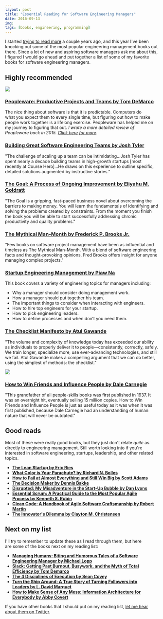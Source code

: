```yaml
---
layout: post
title: "Essential Reading for Software Engineering Managers"
date: 2016-09-13
img: 
tags: [books, engineering, programming]
---
```

I started [trying to read more](https://www.karllhughes.com/2015/trello-as-a-reading-list/) a couple years ago, and this year I've been knocking out some of the most popular engineering management books out there. Since a lot of new and aspiring software managers ask me about this, I figured I would go ahead and put together a list of some of my favorite books for software engineering managers.

## Highly recommended

![](https://i.imgur.com/LViJWlM.jpg)

### [Peopleware: Productive Projects and Teams by Tom DeMarco](http://amzn.to/2cGxfoK)

The nice thing about software is that it is predictable. Computers do what you expect them to every single time, but figuring out how to make people work together is a lifelong exercise. Peopleware has helped me on my journey to figuring that out. _I wrote a more detailed review of Peopleware back in 2015\. [Click here for more](https://www.karllhughes.com/posts/peopleware/)._ 

### [Building Great Software Engineering Teams by Josh Tyler](http://amzn.to/2c8oKVF) 

"The challenge of scaling up a team can be intimidating...Josh Tyler has spent nearly a decade building teams in high-growth startups [most recently at Course Hero]...He draws on this experience to outline specific, detailed solutions augmented by instructive stories."

### [The Goal: A Process of Ongoing Improvement by Eliyahu M. Goldratt](http://amzn.to/2clpCCh)

"The Goal is a gripping, fast-paced business novel about overcoming the barriers to making money. You will learn the fundamentals of identifying and solving the problems created by constraints. From the moment you finish the book you will be able to start successfully addressing chronic productivity and quality problems." 

### [The Mythical Man-Month by Frederick P. Brooks Jr.](http://amzn.to/2ccFrxR)

"Few books on software project management have been as influential and timeless as The Mythical Man-Month. With a blend of software engineering facts and thought-provoking opinions, Fred Brooks offers insight for anyone managing complex projects."

### [Startup Engineering Management by Piaw Na](http://amzn.to/2ctXdNr)

This book covers a variety of engineering topics for managers including:

*   Why a manager should consider doing management work.
*   How a manager should put together his team.
*   The important things to consider when interacting with engineers.
*   How to hire top engineers for your startup.
*   How to pick engineering leaders.
*   How to define processes and when don’t you need them.

### [The Checklist Manifesto by Atul Gawande](http://amzn.to/2cVk0zV)

"The volume and complexity of knowledge today has exceeded our ability as individuals to properly deliver it to people—consistently, correctly, safely. We train longer, specialize more, use ever-advancing technologies, and still we fail. Atul Gawande makes a compelling argument that we can do better, using the simplest of methods: the checklist."

![](http://i.imgur.com/kxUTUTJ.jpg)

### [How to Win Friends and Influence People by Dale Carnegie](http://amzn.to/2cDFKE3)

"This grandfather of all people-skills books was first published in 1937\. It was an overnight hit, eventually selling 15 million copies. How to Win Friends and Influence People is just as useful today as it was when it was first published, because Dale Carnegie had an understanding of human nature that will never be outdated."

## Good reads

Most of these were really good books, but they just don't relate _quite_ as directly to engineering management. Still worth looking into if you're interested in software engineering, startups, leadership, and other related topics. 

- **[The Lean Startup by Eric Ries](http://amzn.to/2ccHgut)**
- **[What Color is Your Parachute? by Richard N. Bolles](http://amzn.to/2ccHqSG)**
- **[How to Fail at Almost Everything and Still Win Big by Scott Adams](http://amzn.to/2c8CxLU)**
- **[The Decision Maker by Dennis Bakke](http://amzn.to/2c8Dzrs)**
- **[Disrupted: My Misadventure in the Start-Up Bubble by Dan Lyons](http://amzn.to/2c8BYC0)**
- **[Essential Scrum: A Practical Guide to the Most Popular Agile Process by Kenneth S. Rubin](http://amzn.to/2ccGcGU)**
- **[Clean Code: A Handbook of Agile Software Craftsmanship by Robert Martin](http://amzn.to/2cjAohP)**
- **[The Innovator's Dilemma by Clayton M. Christensen](http://amzn.to/2cjz9Py)**

## Next on my list

I'll try to remember to update these as I read through them, but here are some of the books next on my reading list:

- **[Managing Humans: Biting and Humorous Tales of a Software Engineering Manager by Michael Lopp](http://amzn.to/2cjzlyr)**
- **[Slack: Getting Past Burnout, Busywork, and the Myth of Total Efficiency by Tom Demarco](http://amzn.to/2cVkW7A)**
- **[The 4 Disciplines of Execution by Sean Covey](http://amzn.to/2clrlHP)**
- **[Turn the Ship Around: A True Story of Turning Followers into Leaders by L. David Marquet](http://amzn.to/2ccHodv)**
- **[How to Make Sense of Any Mess: Information Architecture for Everybody by Abby Covert](http://amzn.to/2ccI9Dv)**

If you have other books that I should put on my reading list, [let me hear about them on Twitter](https://www.twitter.com/karllhughes).
